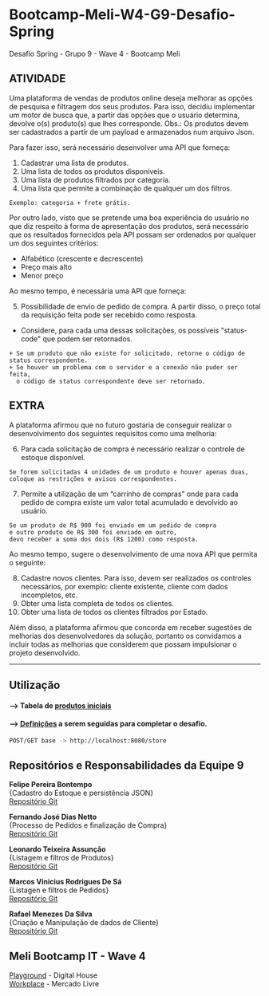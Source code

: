 # Bootcamp-Meli-W4-G9-Desafio-Spring
Desafio Spring - Grupo 9 - Wave 4 - Bootcamp Meli
## ATIVIDADE
Uma plataforma de vendas de produtos online deseja melhorar as opções de pesquisa e filtragem dos seus produtos. Para isso, decidiu implementar um motor de busca que, a partir das opções que o usuário determina, devolve o(s) produto(s) que lhes corresponde. Obs.: Os produtos devem ser cadastrados a partir de um payload e armazenados num arquivo Json.

Para fazer isso, será necessário desenvolver uma API que forneça:
1. Cadastrar uma lista de produtos.
2. Uma lista de todos os produtos disponíveis.
3. Uma lista de produtos filtrados por categoria.
4. Uma lista que permite a combinação de qualquer um dos filtros.
```
Exemplo: categoria + frete grátis.
```

Por outro lado, visto que se pretende uma boa experiência do usuário no que diz respeito à forma de apresentação dos produtos, será necessário que os resultados fornecidos pela API possam ser ordenados por qualquer um dos seguintes critérios:
+ Alfabético (crescente e decrescente)
+ Preço mais alto
+ Menor preço

Ao mesmo tempo, é necessária uma API que forneça:

5. Possibilidade de envio de pedido de compra. A partir disso, o preço total da requisição feita pode ser recebido como resposta.
+ Considere, para cada uma dessas solicitações, os possíveis "status-code" que podem ser retornados.
```
+ Se um produto que não existe for solicitado, retorne o código de status correspondente.
+ Se houver um problema com o servidor e a conexão não puder ser feita, 
  o código de status correspondente deve ser retornado.
```

## EXTRA
A plataforma afirmou que no futuro gostaria de conseguir realizar o desenvolvimento dos seguintes requisitos como uma melhoria:

6. Para cada solicitação de compra é necessário realizar o controle de estoque disponível.
```
Se forem solicitadas 4 unidades de um produto e houver apenas duas, 
coloque as restrições e avisos correspondentes.
```
7. Permite a utilização de um “carrinho de compras” onde para cada pedido de compra existe um valor total acumulado e devolvido ao usuário.
```
Se um produto de R$ 900 foi enviado em um pedido de compra
e outro produto de R$ 300 foi enviado em outro, 
devo receber a soma dos dois (R$ 1200) como resposta.
```
Ao mesmo tempo, sugere o desenvolvimento de uma nova API que permita o seguinte:

8. Cadastre novos clientes. Para isso, devem ser realizados os controles necessários, por exemplo: cliente existente, cliente com dados incompletos, etc.
9. Obter uma lista completa de todos os clientes.
10. Obter uma lista de todos os clientes filtrados por Estado.

Além disso, a plataforma afirmou que concorda em receber sugestões de melhorias dos desenvolvedores da solução, portanto os convidamos a incluir todas as melhorias que considerem que possam impulsionar o projeto desenvolvido.


***
## Utilização
#### —> Tabela de [produtos iniciais](https://docs.google.com/spreadsheets/d/1VbpRtZXw6DiYoA7VETG9ezf39ghlsCq4EN0drRTxuS4/edit?usp=sharing)
#### —> [Definições](https://drive.google.com/file/d/1XXDABy-lEhF-MGQkw7Ty91WLscVJ6aQ_/view?usp=sharing) a serem seguidas para completar o desafio.
```sh
POST/GET base -> http://localhost:8080/store
```

## Repositórios  e Responsabilidades da Equipe 9
<b>Felipe Pereira Bontempo</b>
<br>{Cadastro do Estoque e persistência JSON}
<br>[Repositório Git](https://github.com/fpbontempo)

<b>Fernando José Dias Netto</b>
<br>{Processo de Pedidos e finalização de Compra}
<br>[Repositório Git](https://github.com/netto-meli/DesafioSringWave4)

<b>Leonardo Teixeira Assunção</b>
<br>{Listagem e filtros de Produtos}
<br>[Repositório Git](https://github.com/LeoDevMeli)

<b>Marcos Vinicius Rodrigues De Sá</b>
<br>{Listagen e filtros de Pedidos}
<br>[Repositório Git](https://github.com/marcossa01)

<b>Rafael Menezes Da Silva</b>
<br>{Criação e Manipulação de dados de Cliente}
<br>[Repositório Git](https://github.com/rafaelmenez)

## Meli Bootcamp IT - Wave 4
[Playground](https://br-playground.digitalhouse.com/login) - Digital House
<br>[Workplace](https://meli.workplace.com/) - Mercado Livre